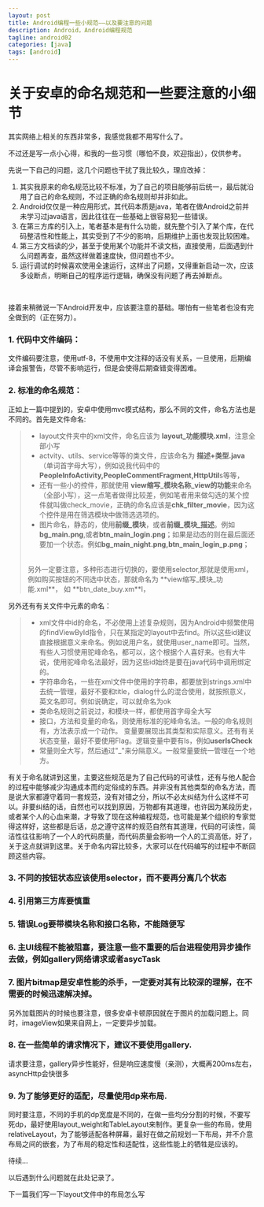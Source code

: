 ```yaml
---
layout: post
title: Android编程一些小规范——以及要注意的问题
description: Android，Android编程规范
tagline: android02
categories: [java]
tags: [android]
---
```


# 关于安卓的命名规范和一些要注意的小细节

其实网络上相关的东西非常多，我感觉我都不用写什么了。

不过还是写一点小心得，和我的一些习惯（哪怕不良，欢迎指出），仅供参考。

先说一下自己的问题，这几个问题也干扰了我比较久，理应改掉：

1. 其实我原来的命名规范比较不标准，为了自己的项目能够前后统一，最后就沿用了自己的命名规则，不过正确的命名规则却并非如此。
2. Android仅仅是一种应用形式，其代码本质是java，笔者在做Android之前并未学习过java语言，因此往往在一些基础上很容易犯一些错误。
3. 在第三方库的引入上，笔者基本是有什么功能，就先整个引入了某个库，在代码整洁性和性能上，其实受到了不少的影响，后期维护上面也发现比较困难。
4. 第三方文档读的少，甚至于使用某个功能并不读文档，直接使用，后面遇到什么问题再查，虽然这样做着速度快，但问题也不少。
5. 运行调试的时候喜欢使用全速运行，这样出了问题，又得重新启动一次，应该多设断点，明晰自己的程序运行逻辑，确保没有问题了再去掉断点。


<br/>

接着来稍微说一下Android开发中，应该要注意的基础。哪怕有一些笔者也没有完全做到的（正在努力）。

### 1. 代码中文件编码：

文件编码要注意，使用utf-8，不使用中文注释的话没有关系，一旦使用，后期编译会报警告，尽管不影响运行，但是会使得后期查错变得困难。

### 2. 标准的命名规范：

正如上一篇中提到的，安卓中使用mvc模式结构，那么不同的文件，命名方法也是不同的。首先是文件命名:

>* layout文件夹中的xml文件，命名应该为 **layout_功能模块.xml**，注意全部小写
>* actvity、utils、service等等的类文件，应该命名为 **描述+类型.java**（单词首字母大写），例如说我代码中的**PeopleInfoActivity,PeopleCommentFragment,HttpUtil**s等等，
>* 还有一些小的控件，那就使用 **view缩写_模块名称_view的功能**来命名（全部小写），这一点笔者做得比较差，例如笔者用来做勾选的某个控件就叫做check_movie，正确的命名应该是**chk_filter_movie**，因为这个控件是用在筛选模块中做筛选选项的。
>* 图片命名，静态的，使用**前缀_模块**，或者**前缀_模块_描述**。例如**bg_main.png**,或者**btn_main_login.png**；如果是动态的则在最后面还要加一个状态。例如**bg_main_night.png,btn_main_login_p.png**；
> <br/>
> 另外一定要注意，多种形态进行切换的，要使用selector,那就是使用xml，例如购买按钮的不同选中状态，那就命名为 **view缩写_模块_功能.xml**， 如 **btn_date_buy.xm**l，

另外还有有关文件中元素的命名：

>* xml文件中id的命名，不必使用上述复杂规则，因为Android中频繁使用的findViewById指令，只在某指定的layout中去find。所以这些id建议直接根据意义来命名。例如说用户名，就使用user_name即可。当然，有些人习惯使用驼峰命名，都可以，这个根据个人喜好来。也有大牛说，使用驼峰命名法最好，因为这些id始终是要在java代码中调用绑定的。
>* 字符串命名，一些在xml文件中使用的字符串，都要放到strings.xml中去统一管理，最好不要和title，dialog什么的混合使用，就按照意义，英文名即可。例如说确定，可以就命名为ok
>* 类命名规则之前说过，和模块一样，都使用首字母全大写
>* 接口，方法和变量的命名，则使用标准的驼峰命名法。一般的命名规则有，方法表示成一个动作。
> 变量要展现出其类型和实际意义。还有有关状态变量，最好不要使用Flag。逻辑变量中要有Is，例如**userIsCheck**
>* 常量则全大写，然后通过"_"来分隔意义。一般常量要统一管理在一个地方。

有关于命名就讲到这里，主要这些规范是为了自己代码的可读性，还有与他人配合的过程中能够减少沟通成本而约定俗成的东西。并非没有其他类型的命名方法，而是说大家都遵守着同一套规范，没有对错之分，所以不必太纠结为什么这样不可以。非要纠结的话，自然也可以找到原因，万物都有其道理，也许因为某段历史，或者某个人的心血来潮，才导致了现在这种编程规范，也可能是某个组织的专家觉得这样好，这些都是后话，总之遵守这样的规范自然有其道理，代码的可读性，简洁性往往影响了一个人的代码质量，而代码质量会影响一个人的工资高低，好了，关于这点就讲到这里。关于命名内容比较多，大家可以在代码编写的过程中不断回顾这些内容。

### 3. 不同的按钮状态应该使用selector，而不要再分离几个状态

### 4. 引用第三方库要慎重

### 5. 错误Log要带模块名称和接口名称，不能随便写

### 6. 主UI线程不能被阻塞，要注意一些不重要的后台进程使用异步操作去做，例如gallery网络请求或者asycTask

### 7. 图片bitmap是安卓性能的杀手，一定要对其有比较深的理解，在不需要的时候迅速解决掉。

另外加载图片的时候也要注意，很多安卓卡顿原因就在于图片的加载问题上。同时，imageView如果来自网上，一定要异步加载。

### 8. 在一些简单的请求情况下，建议不要使用gallery.

请求要注意，gallery异步性能好，但是响应速度慢（亲测），大概再200ms左右，asyncHttp会快很多


### 9. 为了能够更好的适配，尽量使用dp来布局.

同时要注意，不同的手机的dp宽度是不同的，在做一些均分分割的时候，不要写死dp，最好使用layout_weight和TableLayout来制作。更复杂一些的布局，使用relativeLayout，为了能够适配各种屏幕，最好在做之前规划一下布局，并不介意布局之间的嵌套，为了布局的稳定性和适配性，这些性能上的牺牲是应该的。


待续...


以后遇到什么问题就在此处记录了。

下一篇我们写一下layout文件中的布局怎么写